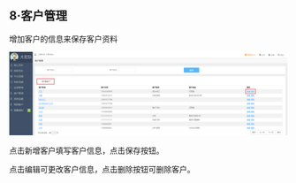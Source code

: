 ## **8·客户管理**

增加客户的信息来保存客户资料

![](/assets/QQ截图20170203140808.png)

点击新增客户填写客户信息，点击保存按钮。

点击编辑可更改客户信息，点击删除按钮可删除客户。


